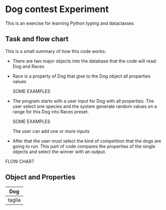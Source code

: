 # **Dog contest Experiment**
This is an exercise for learning Python typing and dataclasses

## Task and flow chart
This is a small summary of how this code works:

- There are two major objects into the database that the code will read: Dog and Races
- Race is a property of Dog that give to the Dog object all properties values

    SOME EXAMPLES

- The program starts with a user input for Dog with all properties. The user select one species and the system generate random values on a range for this Dog into Races preset.
    
    SOME EXAMPLES
    
    The user can add one or more inputs

- After that the user must select the kind of competition that the dogs are going to run. This part of code compares the properties of the single objects and select the winner with an output.

FLOW CHART

## Object and Properties

| **Dog** |
| ------ |
| taglia |
